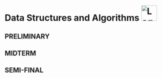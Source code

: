 # Data Structures and Algorithms <img src="https://upload.wikimedia.org/wikipedia/commons/thumb/1/18/ISO_C%2B%2B_Logo.svg/459px-ISO_C%2B%2B_Logo.svg.png" alt="Logo" width="50" height="50">

## PRELIMINARY
## MIDTERM
## SEMI-FINAL

